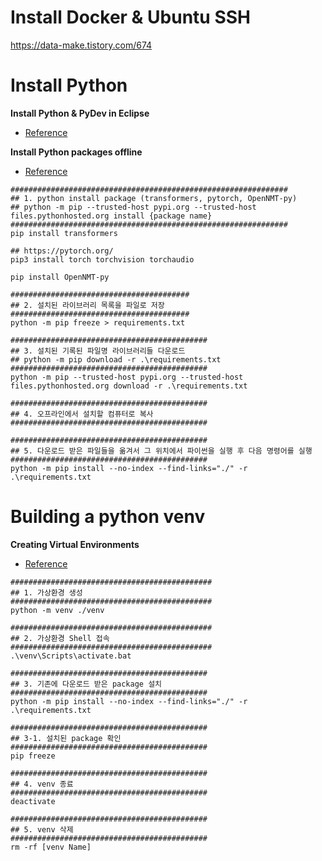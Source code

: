 # Install Docker & Ubuntu SSH

https://data-make.tistory.com/674

# Install Python

**Install Python & PyDev in Eclipse**

- [Reference](https://m.blog.naver.com/PostView.naver?isHttpsRedirect=true&blogId=opusk&logNo=220984663685)

**Install Python packages offline**

- [Reference](https://dydtjr1128.github.io/python/2020/04/27/Python-offline-install.html)

```shell
##############################################################
## 1. python install package (transformers, pytorch, OpenNMT-py)
## python -m pip --trusted-host pypi.org --trusted-host files.pythonhosted.org install {package name}
##############################################################
pip install transformers

## https://pytorch.org/
pip3 install torch torchvision torchaudio

pip install OpenNMT-py

########################################
## 2. 설치된 라이브러리 목록을 파일로 저장
########################################
python -m pip freeze > requirements.txt

############################################
## 3. 설치된 기록된 파일명 라이브러리들 다운로드
## python -m pip download -r .\requirements.txt
############################################
python -m pip --trusted-host pypi.org --trusted-host files.pythonhosted.org download -r .\requirements.txt

############################################
## 4. 오프라인에서 설치할 컴퓨터로 복사
############################################

############################################
## 5. 다운로드 받은 파일들을 옮겨서 그 위치에서 파이썬을 실행 후 다음 명령어를 실행
############################################
python -m pip install --no-index --find-links="./" -r .\requirements.txt
```

# Building a python venv

**Creating Virtual Environments**

- [Reference](https://docs.python.org/ko/3.7/tutorial/venv.html)

```shell
#############################################
## 1. 가상환경 생성
#############################################
python -m venv ./venv

#############################################
## 2. 가상환경 Shell 접속
#############################################
.\venv\Scripts\activate.bat

############################################
## 3. 기존에 다운로드 받은 package 설치
############################################
python -m pip install --no-index --find-links="./" -r .\requirements.txt

############################################
## 3-1. 설치된 package 확인
############################################
pip freeze

############################################
## 4. venv 종료
############################################
deactivate

############################################
## 5. venv 삭제
############################################
rm -rf [venv Name]
```
